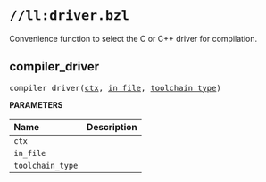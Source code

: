 # `//ll:driver.bzl`

Convenience function to select the C or C++ driver for compilation.


<a id="compiler_driver"></a>

## compiler_driver

<pre>
compiler_driver(<a href="#compiler_driver-ctx">ctx</a>, <a href="#compiler_driver-in_file">in_file</a>, <a href="#compiler_driver-toolchain_type">toolchain_type</a>)
</pre>


**PARAMETERS**

| Name  | Description |
| :---- | :---------- |
| <a id="compiler_driver-ctx"></a>`ctx` |  |
| <a id="compiler_driver-in_file"></a>`in_file` |  |
| <a id="compiler_driver-toolchain_type"></a>`toolchain_type` |  |
